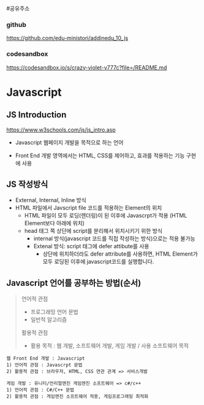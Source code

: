 #공유주소

### github

https://github.com/edu-ministori/addinedu_10_js

### codesandbox

https://codesandbox.io/s/crazy-violet-v777c?file=/README.md

# Javascript

## JS Introduction

https://www.w3schools.com/js/js_intro.asp

- Javascript 웹페이지 개발을 목적으로 하는 언어

- Front End 개발 영역에서는 HTML, CSS를 제어하고, 효과를 적용하는 기능 구현에 사용

## JS 작성방식

- External, Internal, Inline 방식
- HTML 파일에서 Javscript file 코드를 적용하는 Element의 위치
  - HTML 파일이 모두 로딩(렌더링)이 된 이후에 Javascrpt가 적용
    (HTML Element보다 아래에 위치)
  - head 태그 쪽 상단에 script를 분리해서 위치시키기 위한 방식
    - internal 방식(javascript 코드를 직접 작성하는 방식)으로는 적용 불가능
    - Extenal 방식: script 태그에 defer attibute를 사용
      - 상단에 위치하더라도 defer attribute를 사용하면, HTML Element가 모두 로딩된 이후에 javascript코드를 실행합니다.

## Javascript 언어를 공부하는 방법(순서)

> 언어적 관점
>
> - 프로그래밍 언어 문법
> - 일반적 알고리즘
>
> 활용적 관점
>
> - 활용 목적 : 웹 개발, 소프트웨어 개발, 게임 개발 / 사용 소프트웨어 목적

```
웹 Front End 개발 : Javascript
1) 언어적 관점 : Javascrpt 문법
2) 활용적 관점 : 브라우저, HTML, CSS 연관 관계 => 서비스개발

게임 개발 : 유니티/언리얼엔진 게임엔진 소프트웨어 => c#/c++
1) 언어적 관점 : C#/C++ 문법
2) 활용적 관점 : 게임엔진 소프트웨어 적용, 게임프로그래밍 최적화

```
